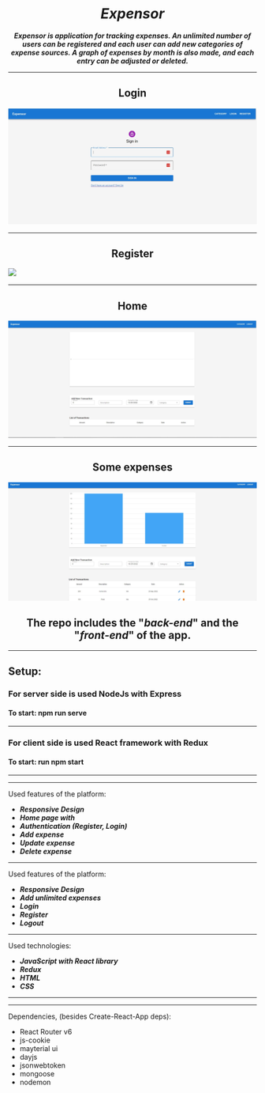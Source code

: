 <h1 align="center"><i>Expensor</i></h1>

**_<p align="center">Expensor is application for tracking expenses. An unlimited number of users can be registered and each user can add new categories of expense sources. A graph of expenses by month is also made, and each entry can be adjusted or deleted.</p>_**

<hr/>

<p align="center">
    <div>
    <h2 align="center">Login</h2>
    <img src="./pictures/login.jpg"/>
    <hr/>
    <h2 align="center">Register</h2>
    <img src="./pictures/regiser.jpg"/>
    <hr/>
    <h2 align="center">Home</h2>
    <img src="./pictures/home.jpg"/>
    <hr/>
    <h2 align="center">Some expenses</h2>
    <img src="./pictures/expenses.jpg"/>
    </div>
<p>

   <h2 align="center">The repo includes the "<i>back-end</i>" and the "<i>front-end</i>" of the app.</h2>
<hr/>

<h2>Setup:</h2>
<h3>For server side is used NodeJs with Express</h3>
<h4>To start: npm run serve</h4>
<hr/>
<h3>For client side is used React framework with Redux</h3>
<h4>To start: run npm start</h4>

<hr/>

<hr/>

Used features of the platform:

- <i><b>Responsive Design</b></i>
- <i><b>Home page with </b></i>
- <i><b>Authentication (Register, Login)</b></i>
- <i><b>Add expense</b></i>
- <i><b>Update expense</b></i>
- <i><b>Delete expense</b></i>

<hr/>


Used features of the platform:

- <i><b>Responsive Design</b></i>
- <i><b>Add unlimited expenses</b></i>
- <i><b>Login</b></i>
- <i><b>Register</b></i>
- <i><b>Logout</b></i>



<hr/>

Used technologies:

- <i><b>JavaScript with React library</b></i>
- <i><b>Redux</b></i>
- <i><b>HTML</b></i>
- <i><b>CSS</b></i>

<hr/>

<hr/>

Dependencies, (besides Create-React-App deps): 

- React Router v6
- js-cookie
- mayterial ui
- dayjs
- jsonwebtoken
- mongoose
- nodemon



